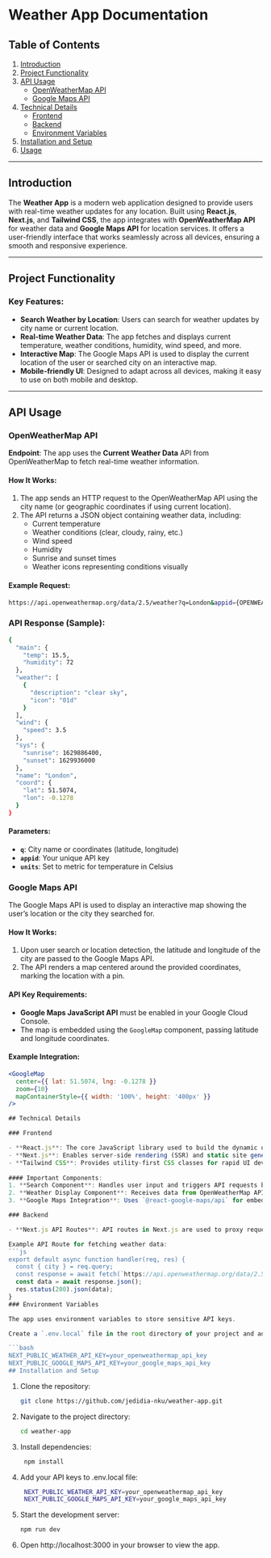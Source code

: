 # Weather App Documentation

## Table of Contents

1. [Introduction](#introduction)
2. [Project Functionality](#project-functionality)
3. [API Usage](#api-usage)
   - [OpenWeatherMap API](#openweathermap-api)
   - [Google Maps API](#google-maps-api)
4. [Technical Details](#technical-details)
   - [Frontend](#frontend)
   - [Backend](#backend)
   - [Environment Variables](#environment-variables)
5. [Installation and Setup](#installation-and-setup)
6. [Usage](#usage)

---

## Introduction

The **Weather App** is a modern web application designed to provide users with real-time weather updates for any location. Built using **React.js**, **Next.js**, and **Tailwind CSS**, the app integrates with **OpenWeatherMap API** for weather data and **Google Maps API** for location services. It offers a user-friendly interface that works seamlessly across all devices, ensuring a smooth and responsive experience.

---

## Project Functionality

### Key Features:

- **Search Weather by Location**: Users can search for weather updates by city name or current location.
- **Real-time Weather Data**: The app fetches and displays current temperature, weather conditions, humidity, wind speed, and more.
- **Interactive Map**: The Google Maps API is used to display the current location of the user or searched city on an interactive map.
- **Mobile-friendly UI**: Designed to adapt across all devices, making it easy to use on both mobile and desktop.

---

## API Usage

### OpenWeatherMap API

**Endpoint**: The app uses the **Current Weather Data** API from OpenWeatherMap to fetch real-time weather information.

#### How It Works:
1. The app sends an HTTP request to the OpenWeatherMap API using the city name (or geographic coordinates if using current location).
2. The API returns a JSON object containing weather data, including:
   - Current temperature
   - Weather conditions (clear, cloudy, rainy, etc.)
   - Wind speed
   - Humidity
   - Sunrise and sunset times
   - Weather icons representing conditions visually

#### Example Request:
```bash
https://api.openweathermap.org/data/2.5/weather?q=London&appid={OPENWEATHERMAP_API_KEY}&units=metric
```
### API Response (Sample):

```bash
{
  "main": {
    "temp": 15.5,
    "humidity": 72
  },
  "weather": [
    {
      "description": "clear sky",
      "icon": "01d"
    }
  ],
  "wind": {
    "speed": 3.5
  },
  "sys": {
    "sunrise": 1629886400,
    "sunset": 1629936000
  },
  "name": "London",
  "coord": {
    "lat": 51.5074,
    "lon": -0.1278
  }
}
```

#### Parameters:
- **`q`**: City name or coordinates (latitude, longitude)
- **`appid`**: Your unique API key
- **`units`**: Set to metric for temperature in Celsius

### Google Maps API

The Google Maps API is used to display an interactive map showing the user’s location or the city they searched for.

#### How It Works:
1. Upon user search or location detection, the latitude and longitude of the city are passed to the Google Maps API.
2. The API renders a map centered around the provided coordinates, marking the location with a pin.

#### API Key Requirements:
- **Google Maps JavaScript API** must be enabled in your Google Cloud Console.
- The map is embedded using the `GoogleMap` component, passing latitude and longitude coordinates.

#### Example Integration:
```jsx
<GoogleMap
  center={{ lat: 51.5074, lng: -0.1278 }}
  zoom={10}
  mapContainerStyle={{ width: '100%', height: '400px' }}
/>

## Technical Details

### Frontend

- **React.js**: The core JavaScript library used to build the dynamic user interface.
- **Next.js**: Enables server-side rendering (SSR) and static site generation (SSG), improving performance and SEO.
- **Tailwind CSS**: Provides utility-first CSS classes for rapid UI development.
  
#### Important Components:
1. **Search Component**: Handles user input and triggers API requests based on the city name or current location.
2. **Weather Display Component**: Receives data from OpenWeatherMap API and displays it in a clean, responsive layout.
3. **Google Maps Integration**: Uses `@react-google-maps/api` for embedding an interactive map that updates based on the user's location or search.

### Backend

- **Next.js API Routes**: API routes in Next.js are used to proxy requests to OpenWeatherMap and Google Maps APIs. This ensures that API keys are kept secure and not exposed on the client side.

Example API Route for fetching weather data:
```js
export default async function handler(req, res) {
  const { city } = req.query;
  const response = await fetch(`https://api.openweathermap.org/data/2.5/weather?q=${city}&appid=${process.env.NEXT_PUBLIC_WEATHER_API_KEY}&units=metric`);
  const data = await response.json();
  res.status(200).json(data);
}
### Environment Variables

The app uses environment variables to store sensitive API keys.

Create a `.env.local` file in the root directory of your project and add the following:

```bash
NEXT_PUBLIC_WEATHER_API_KEY=your_openweathermap_api_key
NEXT_PUBLIC_GOOGLE_MAPS_API_KEY=your_google_maps_api_key
## Installation and Setup
```

1. Clone the repository:
   ```bash
   git clone https://github.com/jedidia-nku/weather-app.git
   
2. Navigate to the project directory:
   ```bash
   cd weather-app

2. Install dependencies:
   ```bash
    npm install

2. Add your API keys to .env.local file:
   ```bash
    NEXT_PUBLIC_WEATHER_API_KEY=your_openweathermap_api_key
    NEXT_PUBLIC_GOOGLE_MAPS_API_KEY=your_google_maps_api_key

2. Start the development server:
   ```bash
   npm run dev
6. Open http://localhost:3000 in your browser to view the app.
